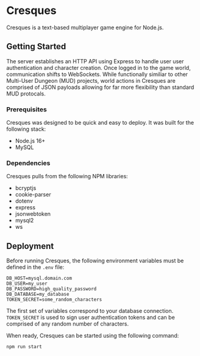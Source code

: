 # Cresques

Cresques is a text-based multiplayer game engine for Node.js.

## Getting Started

The server establishes an HTTP API using Express to handle user user authentication and character creation. Once logged in to the game world, communication shifts to WebSockets. While functionally similiar to other Multi-User Dungeon (MUD) projects, world actions in Cresques are comprised of JSON payloads allowing for far more flexibility than standard MUD protocals.

### Prerequisites

Cresques was designed to be quick and easy to deploy. It was built for the following stack:

- Node.js 16+
- MySQL

### Dependencies

Cresques pulls from the following NPM libraries:

- bcryptjs
- cookie-parser
- dotenv
- express
- jsonwebtoken
- mysql2
- ws

## Deployment

Before running Cresques, the following environment variables must be defined in the `.env` file:

```
DB_HOST=mysql.domain.com
DB_USER=my_user
DB_PASSWORD=high_quality_password
DB_DATABASE=my_database
TOKEN_SECRET=some_random_characters
```

The first set of variables correspond to your database connection. `TOKEN_SECRET` is used to sign user authentication tokens and can be comprised of any random number of characters.

When ready, Cresques can be started using the following command:

```
npm run start 
```